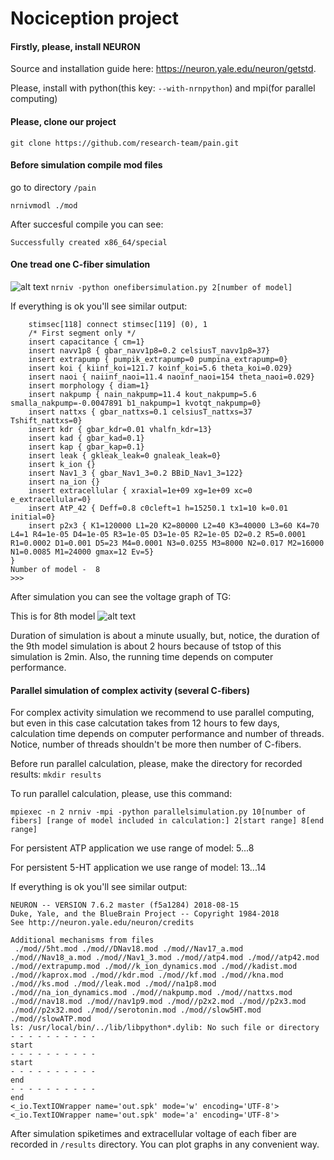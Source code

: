 # Nociception project

#### Firstly, please, install NEURON
Source and installation guide here: https://neuron.yale.edu/neuron/getstd.

Please, install with python(this key: ```--with-nrnpython```) and mpi(for parallel computing)

#### Please, clone our project 
```git clone https://github.com/research-team/pain.git```

#### Before simulation compile mod files
go to directory ```/pain```

```nrnivmodl ./mod```

After succesful compile you can see:

```Successfully created x86_64/special```

#### One tread one C-fiber simulation
![alt text](https://pp.userapi.com/c858324/v858324062/bb67/2I6RwK1sNdg.jpg)
```nrniv -python onefibersimulation.py 2[number of model]```

If everything is ok you'll see similar output:
```stimsec[119] { nseg=1  L=250  Ra=35
	stimsec[118] connect stimsec[119] (0), 1
	/* First segment only */
	insert capacitance { cm=1}
	insert navv1p8 { gbar_navv1p8=0.2 celsiusT_navv1p8=37}
	insert extrapump { pumpik_extrapump=0 pumpina_extrapump=0}
	insert koi { kiinf_koi=121.7 koinf_koi=5.6 theta_koi=0.029}
	insert naoi { naiinf_naoi=11.4 naoinf_naoi=154 theta_naoi=0.029}
	insert morphology { diam=1}
	insert nakpump { nain_nakpump=11.4 kout_nakpump=5.6 smalla_nakpump=-0.0047891 b1_nakpump=1 kvotqt_nakpump=0}
	insert nattxs { gbar_nattxs=0.1 celsiusT_nattxs=37 Tshift_nattxs=0}
	insert kdr { gbar_kdr=0.01 vhalfn_kdr=13}
	insert kad { gbar_kad=0.1}
	insert kap { gbar_kap=0.1}
	insert leak { gkleak_leak=0 gnaleak_leak=0}
	insert k_ion {}
	insert Nav1_3 { gbar_Nav1_3=0.2 BBiD_Nav1_3=122}
	insert na_ion {}
	insert extracellular { xraxial=1e+09 xg=1e+09 xc=0 e_extracellular=0}
	insert AtP_42 { Deff=0.8 c0cleft=1 h=15250.1 tx1=10 k=0.01 initial=0}
	insert p2x3 { K1=120000 L1=20 K2=80000 L2=40 K3=40000 L3=60 K4=70 L4=1 R4=1e-05 D4=1e-05 R3=1e-05 D3=1e-05 R2=1e-05 D2=0.2 R5=0.0001 R1=0.0002 D1=0.001 D5=23 M4=0.0001 N3=0.0255 M3=8000 N2=0.017 M2=16000 N1=0.0085 M1=24000 gmax=12 Ev=5}
}
Number of model -  8
>>> 
```
After simulation you can see the voltage graph of TG:

This is for 8th model
![alt text](https://pp.userapi.com/c853620/v853620062/8704c/kAPLt5YA0h0.jpg)

Duration of simulation is about a minute usually, but, notice, the duration of the 9th model simulation is about 2 hours because of tstop of this simulation is 2min. Also, the running time depends on computer performance. 

#### Parallel simulation of сomplex activity (several C-fibers)
For complex activity simulation we recommend to use parallel computing, but even in this case calcutation takes from 12 hours to few days, calculation time depends on computer performance and number of threads. Notice, number of threads shouldn't be more then number of C-fibers.

Before run  parallel calculation, please, make the directory for recorded results:
```mkdir results```

To run parallel calculation, please, use this command:

```mpiexec -n 2 nrniv -mpi -python parallelsimulation.py 10[number of fibers] [range of model included in calculation:] 2[start range] 8[end range] ```

For persistent ATP application we use range of model: 5...8

For persistent 5-HT application we use range of model: 13...14

If everything is ok you'll see similar output:

```numprocs=2
NEURON -- VERSION 7.6.2 master (f5a1284) 2018-08-15
Duke, Yale, and the BlueBrain Project -- Copyright 1984-2018
See http://neuron.yale.edu/neuron/credits

Additional mechanisms from files
 ./mod//5ht.mod ./mod//DNav18.mod ./mod//Nav17_a.mod ./mod//Nav18_a.mod ./mod//Nav1_3.mod ./mod//atp4.mod ./mod//atp42.mod ./mod//extrapump.mod ./mod//k_ion_dynamics.mod ./mod//kadist.mod ./mod//kaprox.mod ./mod//kdr.mod ./mod//kf.mod ./mod//kna.mod ./mod//ks.mod ./mod//leak.mod ./mod//na1p8.mod ./mod//na_ion_dynamics.mod ./mod//nakpump.mod ./mod//nattxs.mod ./mod//nav18.mod ./mod//nav1p9.mod ./mod//p2x2.mod ./mod//p2x3.mod ./mod//p2x32.mod ./mod//serotonin.mod ./mod//slow5HT.mod ./mod//slowATP.mod
ls: /usr/local/bin/../lib/libpython*.dylib: No such file or directory
- - - - - - - - - -  
start
- - - - - - - - - -  
start
- - - - - - - - - -  
end
- - - - - - - - - -  
end
<_io.TextIOWrapper name='out.spk' mode='w' encoding='UTF-8'>
<_io.TextIOWrapper name='out.spk' mode='a' encoding='UTF-8'>
```


After simulation spiketimes and extracellular voltage of each fiber are recorded in ```/results``` directory. You can plot graphs in any convenient way.
